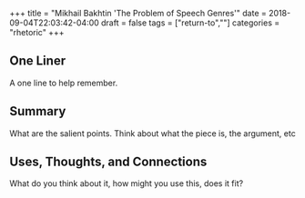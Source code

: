 +++
title = "Mikhail Bakhtin 'The Problem of Speech Genres'"
date = 2018-09-04T22:03:42-04:00
draft = false
tags = ["return-to",""]
categories = "rhetoric"
+++
## One Liner
A one line to help remember.

## Summary
What are the salient points. Think about what the piece is, the argument, etc

## Uses, Thoughts, and Connections
What do you think about it, how might you use this, does it fit?
